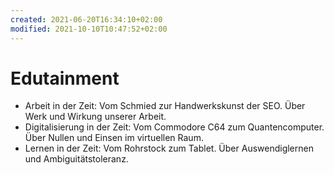 ```yaml
---
created: 2021-06-20T16:34:10+02:00
modified: 2021-10-10T10:47:52+02:00
---
```


# Edutainment

- Arbeit in der Zeit: Vom Schmied zur Handwerkskunst der SEO. Über Werk und Wirkung unserer Arbeit.
- Digitalisierung in der Zeit: Vom Commodore C64 zum Quantencomputer. Über Nullen und Einsen im virtuellen Raum.
- Lernen in der Zeit: Vom Rohrstock zum Tablet. Über Auswendiglernen und Ambiguitätstoleranz.
